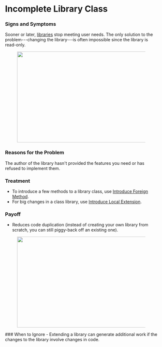 # Incomplete Library Class

### Signs and Symptoms
Sooner or later, [libraries](https://en.wikipedia.org/wiki/Library_(computing)) stop meeting user needs. The only solution to the problem---changing the library---is often impossible since the library is read-only.
<figure class="image">

<img
src="https://refactoring.guru/images/refactoring/content/smells/incomplete-library-class-01.png?id=ca51f740f7fd39b7de1430b64cae9f8c"
srcset="https://refactoring.guru/images/refactoring/content/smells/incomplete-library-class-01-2x.png?id=25c39ccf56423153b7c977c57943af54 2x"
width="500" height="300" />
</figure>

### Reasons for the Problem
The author of the library hasn't provided the features you need or has refused to implement them.

### Treatment
- To introduce a few methods to a library class, use [Introduce     Foreign Method](/introduce-foreign-method).
- For big changes in a class library, use [Introduce Local Extension](/introduce-local-extension).

### Payoff
- Reduces code duplication (instead of creating your own library from scratch, you can still piggy-back off an existing one).

<figure class="image">
<img
src="https://refactoring.guru/images/refactoring/content/smells/incomplete-library-class-02.png?id=05a8d9c631d43a3fb256196f366fd089"
srcset="https://refactoring.guru/images/refactoring/content/smells/incomplete-library-class-02-2x.png?id=cb204d62084939b3d9e6f97d5d3662ee 2x"
loading="lazy" width="500" height="300" />
</figure>
### When to Ignore
- Extending a library can generate additional work if the changes to the library involve changes in code.
